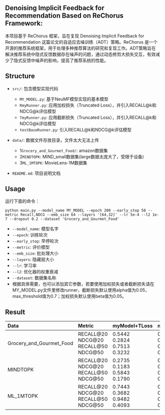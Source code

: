 ## Denoising Implicit Feedback for Recommendation Based on ReChorus Framework:

本项目基于 ReChorus 框架，旨在复现 Denoising Implicit Feedback for Recommendation 这篇论文的自适应去噪训练（ADT）策略。ReChorus 是一个开源的推荐系统框架，用于处理多种推荐算法的研究和复现工作。ADT策略旨在解决推荐系统中隐式反馈数据存在噪声的问题，通过动态修剪大损失交互，有效减少了隐式反馈中噪声的影响，提高了推荐系统的性能。

## Structure



- `src/`: 包含模型实现代码
  - `MY_MODEL.py`: 基于NeuMF模型实现的基本模型
  - `RmyRunner.py`: 应用加权损失（Truncated Loss），并引入RECALL@k和NDCG@k评估模型
  - `TmyRunner.py`: 应用截断损失（Truncated Loss），并引入RECALL@k和NDCG@k评估模型
  - `testBaseRunner.py`: 引入RECALL@k和NDCG@k评估模型
- `data/`: 数据文件存放目录，文件太大无法上传
  - 1`Grocery_and_Gourmet_Food/`: amazon数据集
  - 2`MINDTOPK`: MIND_small数据集(large数据太庞大了，受限于设备)
  - 3`ML_1MTOPK`: MovieLens-1M数据集

- `README.md`: 项目说明文档
## Usage
运行下面的命令：
```
python main.py --model_name MY_MODEL --epoch 200 --early_stop 50 --metric Recall,NDCG --emb_size 64 --layers '[64,32]' --lr 5e-4 --l2 1e-7 --dropout 0.2 --dataset 'Grocery_and_Gourmet_Food'
```
- `--model_name`: 模型名字
- `--epoch`: 训练轮次
- `--early_stop`: 早停轮次
- `--metric`: 评价模型
- `--emb_size`: 批处理大小
- `--layers`: 隐藏层大小
- `--lr`: 学习率
- `--l2`: 优化器的权重衰减
- `--dataset`: 数据集名称
- 根据具体需要，也可以添加其它参数，若要使用加权损失或者截断损失请在MY_MODEL.py文件里修改runner，截断损失默认使用alpha值为0.05，max_threshold值为0.7；加权损失默认使用beta值为0.05。

## Result


| Data                     | Metric                | myModel+TLoss                           | myModel+RLoss              | NeuMF                                   | BPRMF              | DirectAU                               | 
|:-------------------------|:----------------------|-----------------------------------------|------------------------|-----------------------------------------|------------------------|----------------------------------------|
| Grocery_and_Gourmet_Food | RECALL@20</br>NDCG@20<br/>RECALL@50<br/>NDCG@50 | 0.5442</br>0.2824<br/>0.7513<br/>0.3232 | 0.5991</br>0.3301<br/>0.7959<br/>0.3689 | 0.5416</br>0.2850<br/>0.7476<br/>0.3256 | 0.5585</br>0.2985<br/>0.7698<br/>0.3401 | 0.6170</br>0.3417<br/>0.8203<br/>0.3819 |
| MINDTOPK               | RECALL@20</br>NDCG@20<br/>RECALL@50<br/>NDCG@50 | 0.2735</br>0.1183<br/>0.5843<br/>0.1790 |  0.2765</br>0.1247<br/>0.6324<br/>0.1947| 0.3069</br>0.1281<br/>0.5255<br/>0.1711 | 0.2873</br>0.1175<br/>0.5225<br/>0.1644| 0.3039</br>0.1327<br/>0.5108<br/>0.1737 | 
| ML_1MTOPK           | RECALL@20</br>NDCG@20<br/>RECALL@50<br/>NDCG@50 | 0.7443</br>0.3682<br/>0.9482<br/>0.4093 |  0.7491</br>0.3665<br/>0.9419<br/>0.4052 | 0.7540</br>0.3639<br/>0.9520<br/>0.4037 | 0.7359</br>0.3502<br/>0.9457<br/>0.3923| 0.7070</br>0.0924<br/>0.3377<br/>0.3821| 


